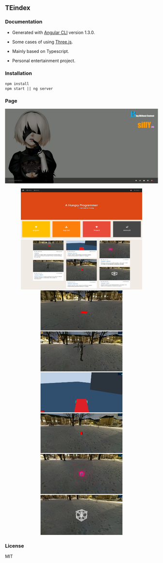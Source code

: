 ## TEindex

### Documentation

- Generated with [Angular CLI](https://github.com/angular/angular-cli) version 1.3.0.

- Some cases of using [Three.js](https://github.com/mrdoob/three.js).

- Mainly based on Typescript.

- Personal entertainment project.

### Installation

    npm install
    npm start || ng server

### Page
![index](md/main.png)
<center class="half">
    <img src="md/blog.png" width="400px" height="165px">
    <img src="md/sample.png" width="400px" height="165px">
</center>
<center class="third">
    <img src="md/sample-viewer.png" width="270px">
    <img src="md/sample-viewer-mmd.png" width="270px">
    <img src="md/sample-viewer-ammo.png" width="270px">
</center>
<center class="third">
    <img src="md/sample-viewer-cannon.png" width="270px">
    <img src="md/sample-viewer-octree.png" width="270px">
    <img src="md/sample-viewer-csg.png" width="270px">
</center>

### License
MIT
